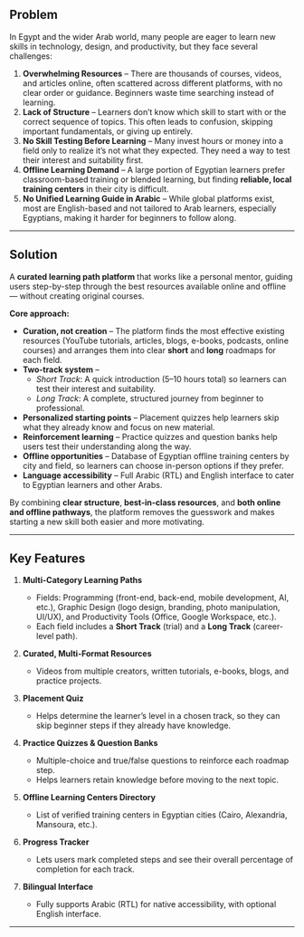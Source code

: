 
## Problem
In Egypt and the wider Arab world, many people are eager to learn new skills in technology, design, and productivity, but they face several challenges:

1. **Overwhelming Resources** – There are thousands of courses, videos, and articles online, often scattered across different platforms, with no clear order or guidance. Beginners waste time searching instead of learning.  
2. **Lack of Structure** – Learners don’t know which skill to start with or the correct sequence of topics. This often leads to confusion, skipping important fundamentals, or giving up entirely.  
3. **No Skill Testing Before Learning** – Many invest hours or money into a field only to realize it’s not what they expected. They need a way to test their interest and suitability first.  
4. **Offline Learning Demand** – A large portion of Egyptian learners prefer classroom-based training or blended learning, but finding **reliable, local training centers** in their city is difficult.  
5. **No Unified Learning Guide in Arabic** – While global platforms exist, most are English-based and not tailored to Arab learners, especially Egyptians, making it harder for beginners to follow along.  

---

## Solution

A **curated learning path platform** that works like a personal mentor, guiding users step-by-step through the best resources available online and offline — without creating original courses.  

**Core approach:**

- **Curation, not creation** – The platform finds the most effective existing resources (YouTube tutorials, articles, blogs, e-books, podcasts, online courses) and arranges them into clear **short** and **long** roadmaps for each field.
- **Two-track system** –  
  - *Short Track*: A quick introduction (5–10 hours total) so learners can test their interest and suitability.  
  - *Long Track*: A complete, structured journey from beginner to professional.
- **Personalized starting points** – Placement quizzes help learners skip what they already know and focus on new material.  
- **Reinforcement learning** – Practice quizzes and question banks help users test their understanding along the way.
- **Offline opportunities** – Database of Egyptian offline training centers by city and field, so learners can choose in-person options if they prefer.
- **Language accessibility** – Full Arabic (RTL) and English interface to cater to Egyptian learners and other Arabs.

By combining **clear structure**, **best-in-class resources**, and **both online and offline pathways**, the platform removes the guesswork and makes starting a new skill both easier and more motivating.

---

## Key Features

1. **Multi-Category Learning Paths**  
   - Fields: Programming (front-end, back-end, mobile development, AI, etc.), Graphic Design (logo design, branding, photo manipulation, UI/UX), and Productivity Tools (Office, Google Workspace, etc.).  
   - Each field includes a **Short Track** (trial) and a **Long Track** (career-level path).

2. **Curated, Multi-Format Resources**  
   - Videos from multiple creators, written tutorials, e-books, blogs, and practice projects.  

3. **Placement Quiz**  
   - Helps determine the learner’s level in a chosen track, so they can skip beginner steps if they already have knowledge.

4. **Practice Quizzes & Question Banks**  
   - Multiple-choice and true/false questions to reinforce each roadmap step.  
   - Helps learners retain knowledge before moving to the next topic.

5. **Offline Learning Centers Directory**  
   - List of verified training centers in Egyptian cities (Cairo, Alexandria, Mansoura, etc.).  

6. **Progress Tracker**  
   - Lets users mark completed steps and see their overall percentage of completion for each track.

7. **Bilingual Interface**  
   - Fully supports Arabic (RTL) for native accessibility, with optional English interface.


<hr>

